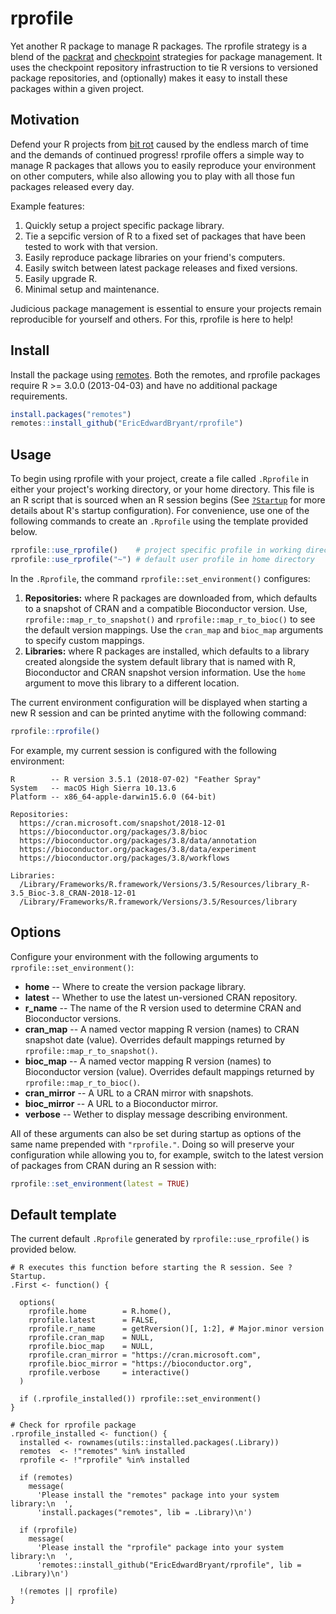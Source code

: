 rprofile
========

Yet another R package to manage R packages. The rprofile strategy is a blend of the [packrat](https://rstudio.github.io/packrat) and [checkpoint](https://github.com/RevolutionAnalytics/checkpoint) strategies for package management. It uses the checkpoint repository infrastruction to tie R versions to versioned package repositories, and (optionally) makes it easy to install these packages within a given project.

Motivation
----------

Defend your R projects from [bit rot](https://en.wikipedia.org/wiki/Software_rot) caused by the endless march of time and the demands of continued progress! rprofile offers a simple way to manage R packages that allows you to easily reproduce your environment on other computers, while also allowing you to play with all those fun packages released every day.

Example features:

1.  Quickly setup a project specific package library.
2.  Tie a sepcific version of R to a fixed set of packages that have been tested to work with that version.
3.  Easily reproduce package libraries on your friend's computers.
4.  Easily switch between latest package releases and fixed versions.
5.  Easily upgrade R.
6.  Minimal setup and maintenance.

Judicious package management is essential to ensure your projects remain reproducible for yourself and others. For this, rprofile is here to help!

Install
-------

Install the package using [remotes](https://github.com/r-lib/remotes). Both the remotes, and rprofile packages require R &gt;= 3.0.0 (2013-04-03) and have no additional package requirements.

``` r
install.packages("remotes")
remotes::install_github("EricEdwardBryant/rprofile")
```

Usage
-----

To begin using rprofile with your project, create a file called `.Rprofile` in either your project's working directory, or your home directory. This file is an R script that is sourced when an R session begins (See [`?Startup`](https://stat.ethz.ch/R-manual/R-patched/library/base/html/Startup.html) for more details about R's startup configuration). For convenience, use one of the following commands to create an `.Rprofile` using the template provided below.

``` r
rprofile::use_rprofile()    # project specific profile in working directory
rprofile::use_rprofile("~") # default user profile in home directory
```

In the `.Rprofile`, the command `rprofile::set_environment()` configures:

1.  **Repositories:** where R packages are downloaded from, which defaults to a snapshot of CRAN and a compatible Bioconductor version. Use, `rprofile::map_r_to_snapshot()` and `rprofile::map_r_to_bioc()` to see the default version mappings. Use the `cran_map` and `bioc_map` arguments to specify custom mappings.
2.  **Libraries:** where R packages are installed, which defaults to a library created alongside the system default library that is named with R, Bioconductor and CRAN snapshot version information. Use the `home` argument to move this library to a different location.

The current environment configuration will be displayed when starting a new R session and can be printed anytime with the following command:

``` r
rprofile::rprofile()
```

For example, my current session is configured with the following environment:

    R        -- R version 3.5.1 (2018-07-02) "Feather Spray"
    System   -- macOS High Sierra 10.13.6
    Platform -- x86_64-apple-darwin15.6.0 (64-bit)

    Repositories:
      https://cran.microsoft.com/snapshot/2018-12-01
      https://bioconductor.org/packages/3.8/bioc
      https://bioconductor.org/packages/3.8/data/annotation
      https://bioconductor.org/packages/3.8/data/experiment
      https://bioconductor.org/packages/3.8/workflows

    Libraries:
      /Library/Frameworks/R.framework/Versions/3.5/Resources/library_R-3.5_Bioc-3.8_CRAN-2018-12-01
      /Library/Frameworks/R.framework/Versions/3.5/Resources/library

Options
-------

Configure your environment with the following arguments to `rprofile::set_environment()`:

-   **home** -- Where to create the version package library.
-   **latest** -- Whether to use the latest un-versioned CRAN repository.
-   **r\_name** -- The name of the R version used to determine CRAN and Bioconductor versions.
-   **cran\_map** -- A named vector mapping R version (names) to CRAN snapshot date (value). Overrides default mappings returned by `rprofile::map_r_to_snapshot()`.
-   **bioc\_map** -- A named vector mapping R version (names) to Bioconductor version (value). Overrides default mappings returned by `rprofile::map_r_to_bioc()`.
-   **cran\_mirror** -- A URL to a CRAN mirror with snapshots.
-   **bioc\_mirror** -- A URL to a Bioconductor mirror.
-   **verbose** -- Wether to display message describing environment.

All of these arguments can also be set during startup as options of the same name prepended with `"rprofile."`. Doing so will preserve your configuration while allowing you to, for example, switch to the latest version of packages from CRAN during an R session with:

``` r
rprofile::set_environment(latest = TRUE)
```

Default template
----------------

The current default `.Rprofile` generated by `rprofile::use_rprofile()` is provided below.

    # R executes this function before starting the R session. See ?Startup.
    .First <- function() {

      options(
        rprofile.home        = R.home(),
        rprofile.latest      = FALSE,
        rprofile.r_name      = getRversion()[, 1:2], # Major.minor version
        rprofile.cran_map    = NULL,
        rprofile.bioc_map    = NULL,
        rprofile.cran_mirror = "https://cran.microsoft.com",
        rprofile.bioc_mirror = "https://bioconductor.org",
        rprofile.verbose     = interactive()
      )

      if (.rprofile_installed()) rprofile::set_environment()
    }

    # Check for rprofile package
    .rprofile_installed <- function() {
      installed <- rownames(utils::installed.packages(.Library))
      remotes  <- !"remotes" %in% installed
      rprofile <- !"rprofile" %in% installed

      if (remotes)
        message(
          'Please install the "remotes" package into your system library:\n  ',
          'install.packages("remotes", lib = .Library)\n')

      if (rprofile)
        message(
          'Please install the "rprofile" package into your system library:\n  ',
          'remotes::install_github("EricEdwardBryant/rprofile", lib = .Library)\n')

      !(remotes || rprofile)
    }
